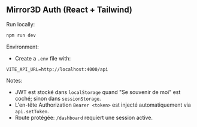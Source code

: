 ## Mirror3D Auth (React + Tailwind)

Run locally:

```bash
npm run dev
```

Environment:

- Create a `.env` file with:

```
VITE_API_URL=http://localhost:4000/api
```

Notes:

- JWT est stocké dans `localStorage` quand "Se souvenir de moi" est coché; sinon dans `sessionStorage`.
- L'en-tête Authorization `Bearer <token>` est injecté automatiquement via `api.setToken`.
- Route protégée: `/dashboard` requiert une session active.
